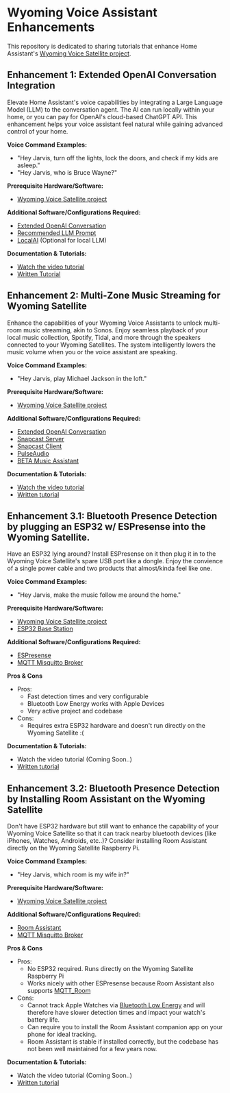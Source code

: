 # Wyoming Voice Assistant Enhancements

This repository is dedicated to sharing tutorials that enhance Home Assistant's [Wyoming Voice Satellite project](https://github.com/rhasspy/wyoming-satellite).

## Enhancement 1: Extended OpenAI Conversation Integration

Elevate Home Assistant's voice capabilities by integrating a Large Language Model (LLM) to the conversation agent.  The AI can run locally within your home, or you can pay for OpenAI's cloud-based ChatGPT API. This enhancement helps your voice assistant feel natural while gaining advanced control of your home.

**Voice Command Examples:**
- "Hey Jarvis, turn off the lights, lock the doors, and check if my kids are asleep."
- "Hey Jarvis, who is Bruce Wayne?"

**Prerequisite Hardware/Software:**
- [Wyoming Voice Satellite project](https://github.com/rhasspy/wyoming-satellite)

**Additional Software/Configurations Required:**
- [Extended OpenAI Conversation](https://github.com/jekalmin/extended_openai_conversation)
- [Recommended LLM Prompt](https://github.com/FutureProofHomes/wyoming-enhancements/blob/main/extended_openai_conversation/recommended_prompt.txt)
- [LocalAI](https://localai.io/) (Optional for local LLM)

**Documentation & Tutorials:**
- [Watch the video tutorial](https://www.youtube.com/watch?v=pAKqKTkx5X4)
- [Written Tutorial](https://github.com/rhasspy/wyoming-satellite)

## Enhancement 2: Multi-Zone Music Streaming for Wyoming Satellite

Enhance the capabilities of your Wyoming Voice Assistants to unlock multi-room music streaming, akin to Sonos. Enjoy seamless playback of your local music collection, Spotify, Tidal, and more through the speakers connected to your Wyoming Satellites. The system intelligently lowers the music volume when you or the voice assistant are speaking.

**Voice Command Examples:**
- "Hey Jarvis, play Michael Jackson in the loft."

**Prerequisite Hardware/Software:**
- [Wyoming Voice Satellite project](https://github.com/rhasspy/wyoming-satellite)

**Additional Software/Configurations Required:**
- [Extended OpenAI Conversation](https://github.com/jekalmin/extended_openai_conversation)
- [Snapcast Server](https://github.com/Art-Ev/addon-snapserver)
- [Snapcast Client](https://github.com/badaix/snapcast)
- [PulseAudio](https://www.freedesktop.org/wiki/Software/PulseAudio/)
- [BETA Music Assistant](https://github.com/music-assistant/hass-music-assistant)

**Documentation & Tutorials:**
- [Watch the video tutorial](https://youtu.be/kS0agn13hhU)
- [Written tutorial](https://github.com/FutureProofHomes/wyoming-enhancements/tree/master/snapcast/docs)


## Enhancement 3.1: Bluetooth Presence Detection by plugging an ESP32 w/ ESPresense into the Wyoming Satellite.

Have an ESP32 lying around? Install ESPresense on it then plug it in to the Wyoming Voice Satellite's spare USB port like a dongle.  Enjoy the convience of a single power cable and two products that almost/kinda feel like one.

**Voice Command Examples:**
- "Hey Jarvis, make the music follow me around the home."

**Prerequisite Hardware/Software:**
- [Wyoming Voice Satellite project](https://github.com/rhasspy/wyoming-satellite)
- [ESP32 Base Station](https://espresense.com/base-stations)

**Additional Software/Configurations Required:**
- [ESPresense](https://espresense.com/) 
- [MQTT Misquitto Broker](https://www.home-assistant.io/integrations/mqtt/)

**Pros & Cons**
- Pros: 
    - Fast detection times and very configurable
    - Bluetooth Low Energy works with Apple Devices 
    - Very active project and codebase
- Cons: 
    - Requires extra ESP32 hardware and doesn't run directly on the Wyoming Satellite :(

**Documentation & Tutorials:**
- Watch the video tutorial (Coming Soon..)
- [Written tutorial](https://github.com/FutureProofHomes/wyoming-enhancements/blob/master/ESPresense/docs/1_install_espresense.md)


## Enhancement 3.2: Bluetooth Presence Detection by Installing Room Assistant on the Wyoming Satellite

Don't have ESP32 hardware but still want to enhance the capability of your Wyoming Voice Satellite so that it can track nearby bluetooth devices (like iPhones, Watches, Androids, etc..)?  Consider installing Room Assistant directly on the Wyoming Satellite Raspberry Pi.

**Voice Command Examples:**
- "Hey Jarvis, which room is my wife in?"

**Prerequisite Hardware/Software:**
- [Wyoming Voice Satellite project](https://github.com/rhasspy/wyoming-satellite)

**Additional Software/Configurations Required:**
- [Room Assistant](https://www.room-assistant.io/guide/quickstart-pi.html#installing-room-assistant)
- [MQTT Misquitto Broker](https://www.home-assistant.io/integrations/mqtt/)

**Pros & Cons**
- Pros: 
    - No ESP32 required.  Runs directly on the Wyoming Satellite Raspberry Pi
    - Works nicely with other ESPresense because Room Assistant also supports [MQTT_Room](https://www.room-assistant.io/integrations/home-assistant.html#settings)
- Cons: 
    - Cannot track Apple Watches via [Bluetooth Low Energy](https://www.room-assistant.io/integrations/bluetooth-low-energy.html#requirements) and will therefore have slower detection times and impact your watch's battery life.
    - Can require you to install the Room Assistant companion app on your phone for ideal tracking.
    - Room Assistant is stable if installed correctly, but the codebase has not been well maintained for a few years now.

**Documentation & Tutorials:**
- Watch the video tutorial (Coming Soon..)
- [Written tutorial](https://github.com/FutureProofHomes/wyoming-enhancements/blob/master/Room%20Assistant/docs/1_install_room_assistant.md)
